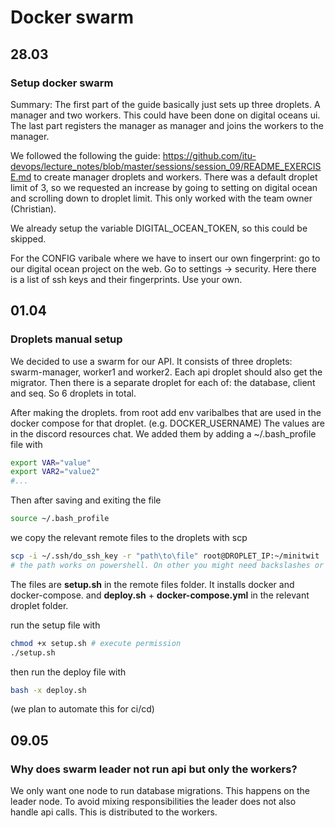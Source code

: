 # Docker swarm

## 28.03

### Setup docker swarm

Summary: The first part of the guide basically just sets up three droplets. A manager and two workers. This could have been done on digital oceans ui. The last part registers the manager as manager and joins the workers to the manager.

We followed the following the guide: https://github.com/itu-devops/lecture_notes/blob/master/sessions/session_09/README_EXERCISE.md
to create manager droplets and workers.
There was a default droplet limit of 3, so we requested an increase by going to setting on digital ocean and scrolling down to droplet limit. This only worked with the team owner (Christian).

We already setup the variable DIGITAL_OCEAN_TOKEN, so this could be skipped.

For the CONFIG varibale where we have to insert our own fingerprint:
go to our digital ocean project on the web. Go to settings -> security. Here there is a list of ssh keys and their fingerprints. Use your own.

## 01.04

### Droplets manual setup

We decided to use a swarm for our API. It consists of three droplets: swarm-manager, worker1 and worker2.
Each api droplet should also get the migrator. 
Then there is a separate droplet for each of: the database, client and seq.
So 6 droplets in total.

After making the droplets. from root
add env varibalbes that are used in the docker compose for that droplet. (e.g. DOCKER_USERNAME)
The values are in the discord resources chat.
We added them by adding a ~/.bash_profile file with 

```bash
export VAR="value"
export VAR2="value2"
#...
```

Then after saving and exiting the file
```bash
source ~/.bash_profile
```

we copy the relevant remote files to the droplets with scp
```bash
scp -i ~/.ssh/do_ssh_key -r "path\to\file" root@DROPLET_IP:~/minitwit
# the path works on powershell. On other you might need backslashes or without quotation or whatever
```

The files are **setup.sh** in the remote files folder. It installs docker and docker-compose. 
and **deploy.sh** + **docker-compose.yml** in the relevant droplet folder.

run the setup file with 
```bash
chmod +x setup.sh # execute permission
./setup.sh
```
then run the deploy file with
```bash
bash -x deploy.sh
```





(we plan to automate this for ci/cd)

## 09.05

### Why does swarm leader not run api but only the workers?

We only want one node to run database migrations. This happens on the leader node.
To avoid mixing responsibilities the leader does not also handle api calls.
This is distributed to the workers.
